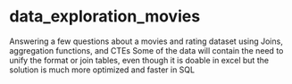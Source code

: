 # data_exploration_movies
Answering a few questions about a movies and rating dataset using Joins, aggregation functions, and CTEs
Some of the data will contain the need to unify the format or join tables, even though it is doable in excel but the solution is much more optimized and faster in SQL 
